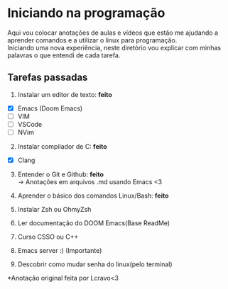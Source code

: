# Iniciando na programação
Aqui vou colocar anotações de aulas e vídeos que estão me ajudando a aprender comandos e a utilizar o linux para programação.  
Iniciando uma nova experiência, neste diretório vou explicar com minhas palavras o que entendi de cada tarefa.

## Tarefas passadas
1. Instalar um editor de texto: **feito**
- [X] Emacs (Doom Emacs)
- [ ] VIM
- [ ] VSCode
- [ ] NVim

2. Instalar compilador de C: **feito**
- [X] Clang

3. Entender o Git e Github: **feito**  
-> Anotações em arquivos .md usando Emacs <3 

4. Aprender o básico dos comandos Linux/Bash: **feito** 

5. Instalar Zsh ou OhmyZsh

6. Ler documentação do DOOM Emacs(Base ReadMe)

7. Curso CSSO ou C++

8. Emacs server :) (Importante)

9. Descobrir como mudar senha do linux(pelo terminal)


*Anotação original feita por Lcravo<3
